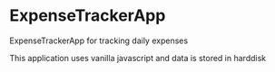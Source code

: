 # ExpenseTrackerApp
ExpenseTrackerApp for tracking daily expenses

This application uses vanilla javascript and data is stored in harddisk
